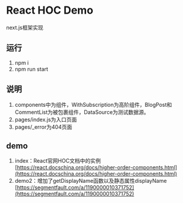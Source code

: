 # React HOC Demo
next.js框架实现
## 运行 
1. npm i
2. npm run start
## 说明
1. components中为组件，WithSubscription为高阶组件，BlogPost和CommentList为被包裹组件，DataSource为测试数据源。
2. pages/index.js为入口页面
3. pages/_error为404页面
## demo
1. index：React官网HOC文档中的实例
[https://react.docschina.org/docs/higher-order-components.html](https://react.docschina.org/docs/higher-order-components.html)
2. demo2：增加了getDisplayName函数以及静态属性displayName
[https://segmentfault.com/a/1190000010371752](https://segmentfault.com/a/1190000010371752)
